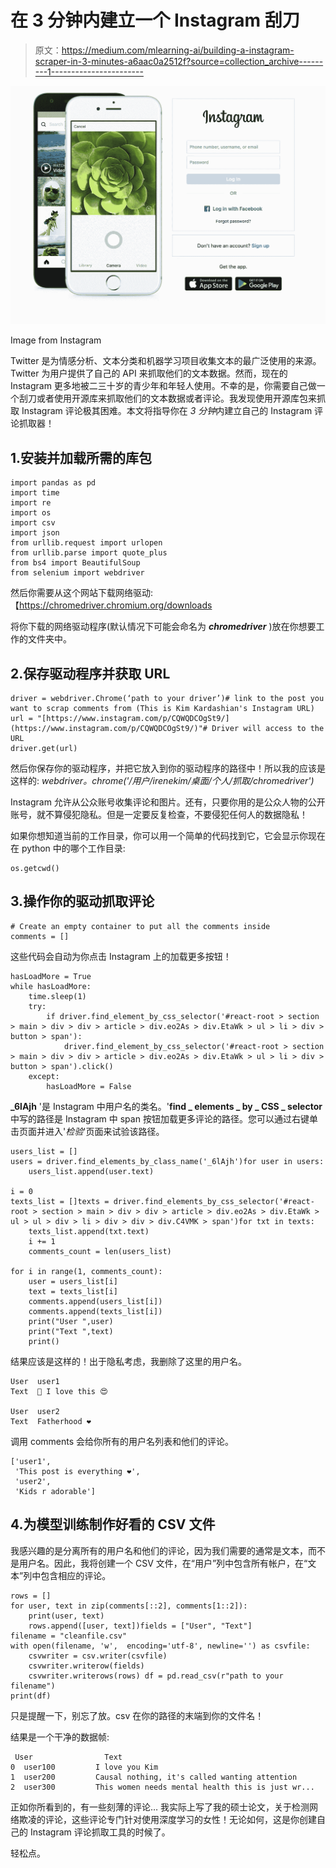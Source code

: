 # 在 3 分钟内建立一个 Instagram 刮刀

> 原文：<https://medium.com/mlearning-ai/building-a-instagram-scraper-in-3-minutes-a6aac0a2512f?source=collection_archive---------1----------------------->

![](img/6405b0d317c97d093bbd3a39ef1cb5d5.png)

Image from Instagram

Twitter 是为情感分析、文本分类和机器学习项目收集文本的最广泛使用的来源。Twitter 为用户提供了自己的 API 来抓取他们的文本数据。然而，现在的 Instagram 更多地被二三十岁的青少年和年轻人使用。不幸的是，你需要自己做一个刮刀或者使用开源库来抓取他们的文本数据或者评论。我发现使用开源库包来抓取 Instagram 评论极其困难。本文将指导你在 *3 分钟*内建立自己的 Instagram 评论抓取器！

## 1.安装并加载所需的库包

```
import pandas as pd
import time
import re
import os
import csv
import json
from urllib.request import urlopen
from urllib.parse import quote_plus
from bs4 import BeautifulSoup
from selenium import webdriver
```

然后你需要从这个网站下载网络驱动:【https://chromedriver.chromium.org/downloads 

将你下载的网络驱动程序(默认情况下可能会命名为 ***chromedriver*** )放在你想要工作的文件夹中。

## 2.保存驱动程序并获取 URL

```
driver = webdriver.Chrome(‘path to your driver’)# link to the post you want to scrap comments from (This is Kim Kardashian's Instagram URL)
url = "[https://www.instagram.com/p/CQWQDCOgSt9/](https://www.instagram.com/p/CQWQDCOgSt9/)"# Driver will access to the URL
driver.get(url)
```

然后你保存你的驱动程序，并把它放入到你的驱动程序的路径中！所以我的应该是这样的: *webdriver。chrome('/用户/irenekim/桌面/个人/抓取/chromedriver')*

Instagram 允许从公众账号收集评论和图片。还有，只要你用的是公众人物的公开账号，就不算侵犯隐私。但是一定要反复检查，不要侵犯任何人的数据隐私！

如果你想知道当前的工作目录，你可以用一个简单的代码找到它，它会显示你现在在 python 中的哪个工作目录:

```
os.getcwd()
```

## 3.操作你的驱动抓取评论

```
# Create an empty container to put all the comments inside
comments = []
```

这些代码会自动为你点击 Instagram 上的加载更多按钮！

```
hasLoadMore = True
while hasLoadMore:
    time.sleep(1)
    try:
        if driver.find_element_by_css_selector('#react-root > section > main > div > div > article > div.eo2As > div.EtaWk > ul > li > div > button > span'):
            driver.find_element_by_css_selector('#react-root > section > main > div > div > article > div.eo2As > div.EtaWk > ul > li > div > button > span').click()
    except:
        hasLoadMore = False
```

**_6lAjh** '是 Instagram 中用户名的类名。'**find _ elements _ by _ CSS _ selector**中写的路径是 Instagram 中 span 按钮加载更多评论的路径。您可以通过右键单击页面并进入'*检验*'页面来试验该路径。

```
users_list = []
users = driver.find_elements_by_class_name('_6lAjh')for user in users:
    users_list.append(user.text)

i = 0
texts_list = []texts = driver.find_elements_by_css_selector('#react-root > section > main > div > div > article > div.eo2As > div.EtaWk > ul > ul > div > li > div > div > div.C4VMK > span')for txt in texts:
    texts_list.append(txt.text)
    i += 1
    comments_count = len(users_list)

for i in range(1, comments_count):
    user = users_list[i]
    text = texts_list[i]
    comments.append(users_list[i])
    comments.append(texts_list[i])
    print("User ",user)
    print("Text ",text)
    print()
```

结果应该是这样的！出于隐私考虑，我删除了这里的用户名。

```
User  user1
Text  🙌 I love this 😍

User  user2
Text  Fatherhood ❤️
```

调用 comments 会给你所有的用户名列表和他们的评论。

```
['user1',
 'This post is everything ❤️',
 'user2',
 'Kids r adorable']
```

## 4.为模型训练制作好看的 CSV 文件

我感兴趣的是分离所有的用户名和他们的评论，因为我们需要的通常是文本，而不是用户名。因此，我将创建一个 CSV 文件，在“用户”列中包含所有帐户，在“文本”列中包含相应的评论。

```
rows = []
for user, text in zip(comments[::2], comments[1::2]):
    print(user, text)
    rows.append([user, text])fields = ["User", "Text"]
filename = "cleanfile.csv"
with open(filename, 'w',  encoding='utf-8', newline='') as csvfile: 
    csvwriter = csv.writer(csvfile) 
    csvwriter.writerow(fields) 
    csvwriter.writerows(rows) df = pd.read_csv(r"path to your filename")
print(df)
```

只是提醒一下，别忘了放。csv 在你的路径的末端到你的文件名！

结果是一个干净的数据帧:

```
 User                Text
0  user100         I love you Kim
1  user200         Causal nothing, it's called wanting attention
2  user300         This women needs mental health this is just wr...
```

正如你所看到的，有一些刻薄的评论…
我实际上写了我的硕士论文，关于检测网络欺凌的评论，这些评论专门针对使用深度学习的女性！无论如何，这是你创建自己的 Instagram 评论抓取工具的时候了。

轻松点。